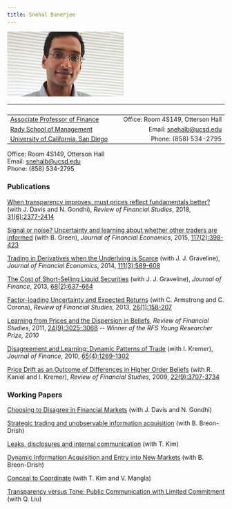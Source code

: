 ```yaml
---
title: Snehal Banerjee
---
```


 ![](banerjee.jpg)

| <img width=250/>| <img width=250/>|
|:---|---:|
|[Associate Professor of Finance](http://rady.ucsd.edu/faculty/directory/banerjee/) | Office: Room 4S149, Otterson Hall|
|[Rady School of Management](http://rady.ucsd.edu/)|  Email: [snehalb@ucsd.edu](mailto://snehalb@ucsd.edu)|
|[University of California, San Diego](http://ucsd.edu/)|  Phone: (858) 534-2795|

Office: Room 4S149, Otterson Hall\
Email: [snehalb@ucsd.edu](mailto://snehalb@ucsd.edu)\
Phone: (858) 534-2795



### Publications

[When transparency improves, must prices reflect fundamentals better?](http://ssrn.com/abstract=2413249) (with J. Davis and N. Gondhi), *Review of Financial Studies*, 2018, [31(6):2377-2414](https://doi.org/10.1093/rfs/hhy034)

[Signal or noise? Uncertainty and learning about whether other traders are informed](http://ssrn.com/abstract=2139771) (with B. Green), *Journal of Financial Economics*, 2015, [117(2):398-423](http://dx.doi.org/10.1016/j.jfineco.2015.05.003)

[Trading in Derivatives when the Underlying is Scarce](http://ssrn.com/abstract=1961788) (with J. J. Graveline),  *Journal of Financial Economics*, 2014,
[111(3):589-608](http://authors.elsevier.com/sd/article/S0304405X13002973)

[The Cost of Short-Selling Liquid Securities](http://ssrn.com/abstract=1358590) (with J. J. Graveline), *Journal of Finance*, 2013, [68(2):637-664](http://onlinelibrary.wiley.com/doi/10.1111/jofi.12009/abstract)

[Factor-loading Uncertainty and Expected Returns](http://ssrn.com/abstract=1300100) (with C. Armstrong and C.
Corona), *Review of Financial Studies*, 2013, [26(1):158-207](http://rfs.oxfordjournals.org/content/26/1/158.abstract)

[Learning from Prices and the Dispersion in Beliefs](http://ssrn.com/abstract=1300969), *Review of Financial Studies*, 2011, [24(9):3025-3068](http://rfs.oxfordjournals.org/content/24/9/3025.abstract) -- *Winner of the RFS Young Researcher Prize, 2010*

[Disagreement and Learning: Dynamic Patterns of Trade](http://ssrn.com/abstract=687268) (with I. Kremer), *Journal of Finance*, 2010, [65(4):1269-1302](http://onlinelibrary.wiley.com/doi/10.1111/j.1540-6261.2010.01570.x/abstract)

[Price Drift as an Outcome of Differences in Higher Order Beliefs](http://ssrn.com/abstract=891194) (with R. Kaniel and I. Kremer), *Review of Financial Studies*, 2009, [22(9):3707-3734](http://rfs.oxfordjournals.org/content/22/9/3707.abstract)

### Working Papers

[Choosing to Disagree in Financial Markets](https://ssrn.com/abstract=3335257) (with J. Davis and N.
Gondhi)

[Strategic trading and unobservable information acquisition](https://ssrn.com/abstract=3261268) (with B. Breon-Drish)

[Leaks, disclosures and internal communication](https://ssrn.com/abstract=2999835) (with T. Kim)

[Dynamic Information Acquisition and Entry into New Markets](http://ssrn.com/abstract=2846059) (with B. Breon-Drish)

[Conceal to Coordinate](http://ssrn.com/abstract=2676179) (with T. Kim and V. Mangla)

[Transparency versus Tone: Public Communication with Limited Commitment](http://ssrn.com/abstract=2382667) (with Q. Liu)
